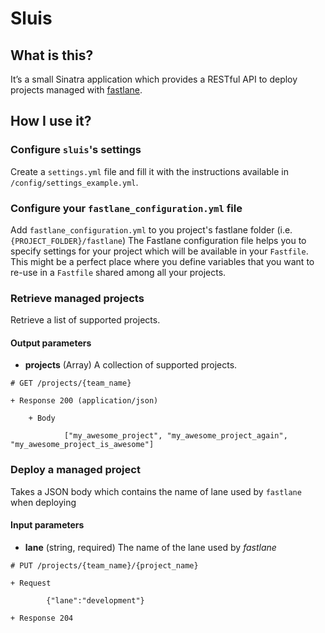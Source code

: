 # Sluis

## What is this?

It’s a small Sinatra application which provides a RESTful API to deploy projects managed with [fastlane](http://www.fastlane.tools).

## How I use it?

### Configure `sluis`'s settings

Create a `settings.yml` file and fill it with the instructions available in `/config/settings_example.yml`.

### Configure your `fastlane_configuration.yml` file

Add `fastlane_configuration.yml` to you project's fastlane folder (i.e. `{PROJECT_FOLDER}/fastlane`)
The Fastlane configuration file helps you to specify settings for your project which will be available in your `Fastfile`. This might be a perfect place where you define variables that you want to re-use in a `Fastfile` shared
    among all your projects.
    


### Retrieve managed projects

Retrieve a list of supported projects.

#### Output parameters

- __projects__ (Array) A collection of supported projects.

```
# GET /projects/{team_name}

+ Response 200 (application/json)

    + Body

            ["my_awesome_project", "my_awesome_project_again", "my_awesome_project_is_awesome"]
```

### Deploy a managed project

Takes a JSON body which contains the name of lane used by `fastlane` when deploying

#### Input parameters

- __lane__ (string, required) The name of the lane used by *fastlane*

```
# PUT /projects/{team_name}/{project_name}

+ Request

        {"lane":"development"}

+ Response 204

```

